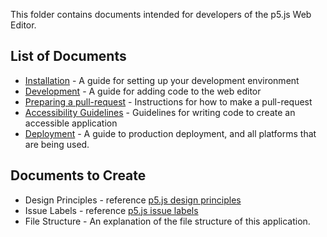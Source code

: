 This folder contains documents intended for developers of the p5.js Web Editor. 

## List of Documents
* [Installation](installation.md) - A guide for setting up your development environment
* [Development](development.md) - A guide for adding code to the web editor
* [Preparing a pull-request](preparing_a_pull_request.md) - Instructions for how to make a pull-request
* [Accessibility Guidelines](accessibility.md) - Guidelines for writing code to create an accessible application
* [Deployment](deployment.md) - A guide to production deployment, and all platforms that are being used.

## Documents to Create
* Design Principles - reference [p5.js design principles](https://github.com/processing/p5.js/edit/master/developer_docs/design_principles.md)
* Issue Labels - reference [p5.js issue labels](https://github.com/processing/p5.js/blob/master/developer_docs/issue_labels.md)
* File Structure - An explanation of the file structure of this application.
